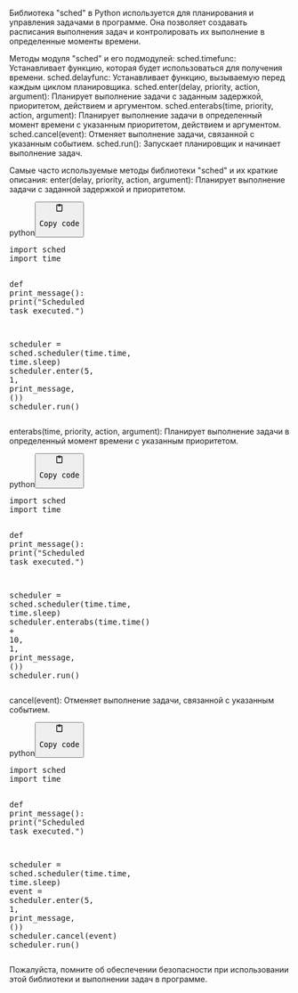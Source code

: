 <p>Библиотека "sched" в Python используется для планирования и управления задачами в программе.
Она позволяет создавать расписания выполнения задач и контролировать их выполнение в определенные моменты времени.</p>
<p>Методы модуля "sched" и его подмодулей:
sched.timefunc: Устанавливает функцию, которая будет использоваться для получения времени.
sched.delayfunc: Устанавливает функцию, вызываемую перед каждым циклом планировщика.
sched.enter(delay, priority, action, argument): Планирует выполнение задачи с заданным задержкой, приоритетом, действием и аргументом.
sched.enterabs(time, priority, action, argument): Планирует выполнение задачи в определенный момент времени с указанным приоритетом, действием и аргументом.
sched.cancel(event): Отменяет выполнение задачи, связанной с указанным событием.
sched.run(): Запускает планировщик и начинает выполнение задач.</p>
<p>Самые часто используемые методы библиотеки "sched" и их краткие описания:
enter(delay, priority, action, argument): Планирует выполнение задачи с заданной задержкой и приоритетом.</p>
<div class="code-element"><div class="lang-line"><text>python</text><button class="copy-button" onclick="copyCode(this)"><svg aria-hidden="true" xmlns="http://www.w3.org/2000/svg" width="16" height="16" fill="none" viewBox="0 0 24 24"><path stroke="currentColor" stroke-linecap="round" stroke-linejoin="round" stroke-width="2" d="M15 4h3a1 1 0 0 1 1 1v15a1 1 0 0 1-1 1H6a1 1 0 0 1-1-1V5a1 1 0 0 1 1-1h3m0 3h6m-5-4v4h4V3h-4Z"/></svg><pre>Copy code</pre></button></div><div class="code"><div class="highlight"><pre><span></span><span class="kn">import</span> <span class="nn">sched</span>
<span class="kn">import</span> <span class="nn">time</span>

<span class="k">def</span> <span class="nf">print_message</span><span class="p">():</span>
    <span class="nb">print</span><span class="p">(</span><span class="s2">&quot;Scheduled task executed.&quot;</span><span class="p">)</span>

<span class="n">scheduler</span> <span class="o">=</span> <span class="n">sched</span><span class="o">.</span><span class="n">scheduler</span><span class="p">(</span><span class="n">time</span><span class="o">.</span><span class="n">time</span><span class="p">,</span> <span class="n">time</span><span class="o">.</span><span class="n">sleep</span><span class="p">)</span>
<span class="n">scheduler</span><span class="o">.</span><span class="n">enter</span><span class="p">(</span><span class="mi">5</span><span class="p">,</span> <span class="mi">1</span><span class="p">,</span> <span class="n">print_message</span><span class="p">,</span> <span class="p">())</span>
<span class="n">scheduler</span><span class="o">.</span><span class="n">run</span><span class="p">()</span>
</pre></div></div></div>

<p>enterabs(time, priority, action, argument): Планирует выполнение задачи в определенный момент времени с указанным приоритетом.</p>
<div class="code-element"><div class="lang-line"><text>python</text><button class="copy-button" onclick="copyCode(this)"><svg aria-hidden="true" xmlns="http://www.w3.org/2000/svg" width="16" height="16" fill="none" viewBox="0 0 24 24"><path stroke="currentColor" stroke-linecap="round" stroke-linejoin="round" stroke-width="2" d="M15 4h3a1 1 0 0 1 1 1v15a1 1 0 0 1-1 1H6a1 1 0 0 1-1-1V5a1 1 0 0 1 1-1h3m0 3h6m-5-4v4h4V3h-4Z"/></svg><pre>Copy code</pre></button></div><div class="code"><div class="highlight"><pre><span></span><span class="kn">import</span> <span class="nn">sched</span>
<span class="kn">import</span> <span class="nn">time</span>

<span class="k">def</span> <span class="nf">print_message</span><span class="p">():</span>
    <span class="nb">print</span><span class="p">(</span><span class="s2">&quot;Scheduled task executed.&quot;</span><span class="p">)</span>

<span class="n">scheduler</span> <span class="o">=</span> <span class="n">sched</span><span class="o">.</span><span class="n">scheduler</span><span class="p">(</span><span class="n">time</span><span class="o">.</span><span class="n">time</span><span class="p">,</span> <span class="n">time</span><span class="o">.</span><span class="n">sleep</span><span class="p">)</span>
<span class="n">scheduler</span><span class="o">.</span><span class="n">enterabs</span><span class="p">(</span><span class="n">time</span><span class="o">.</span><span class="n">time</span><span class="p">()</span> <span class="o">+</span> <span class="mi">10</span><span class="p">,</span> <span class="mi">1</span><span class="p">,</span> <span class="n">print_message</span><span class="p">,</span> <span class="p">())</span>
<span class="n">scheduler</span><span class="o">.</span><span class="n">run</span><span class="p">()</span>
</pre></div></div></div>

<p>cancel(event): Отменяет выполнение задачи, связанной с указанным событием.</p>
<div class="code-element"><div class="lang-line"><text>python</text><button class="copy-button" onclick="copyCode(this)"><svg aria-hidden="true" xmlns="http://www.w3.org/2000/svg" width="16" height="16" fill="none" viewBox="0 0 24 24"><path stroke="currentColor" stroke-linecap="round" stroke-linejoin="round" stroke-width="2" d="M15 4h3a1 1 0 0 1 1 1v15a1 1 0 0 1-1 1H6a1 1 0 0 1-1-1V5a1 1 0 0 1 1-1h3m0 3h6m-5-4v4h4V3h-4Z"/></svg><pre>Copy code</pre></button></div><div class="code"><div class="highlight"><pre><span></span><span class="kn">import</span> <span class="nn">sched</span>
<span class="kn">import</span> <span class="nn">time</span>

<span class="k">def</span> <span class="nf">print_message</span><span class="p">():</span>
    <span class="nb">print</span><span class="p">(</span><span class="s2">&quot;Scheduled task executed.&quot;</span><span class="p">)</span>

<span class="n">scheduler</span> <span class="o">=</span> <span class="n">sched</span><span class="o">.</span><span class="n">scheduler</span><span class="p">(</span><span class="n">time</span><span class="o">.</span><span class="n">time</span><span class="p">,</span> <span class="n">time</span><span class="o">.</span><span class="n">sleep</span><span class="p">)</span>
<span class="n">event</span> <span class="o">=</span> <span class="n">scheduler</span><span class="o">.</span><span class="n">enter</span><span class="p">(</span><span class="mi">5</span><span class="p">,</span> <span class="mi">1</span><span class="p">,</span> <span class="n">print_message</span><span class="p">,</span> <span class="p">())</span>
<span class="n">scheduler</span><span class="o">.</span><span class="n">cancel</span><span class="p">(</span><span class="n">event</span><span class="p">)</span>
<span class="n">scheduler</span><span class="o">.</span><span class="n">run</span><span class="p">()</span>
</pre></div></div></div>

<p>Пожалуйста, помните об обеспечении безопасности при использовании этой библиотеки и выполнении задач в программе.</p>